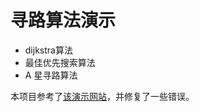 # 寻路算法演示

- dijkstra算法
- 最佳优先搜索算法
- A 星寻路算法

本项目参考了[该演示网站](http://photo.jiajiajia.club/item/a-star.html)，并修复了一些错误。